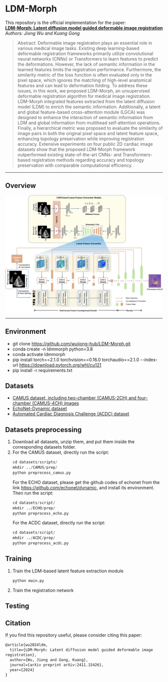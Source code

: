# LDM-Morph

This repository is the official implementation for the paper:  
**[LDM-Morph: Latent diffusion model guided deformable image registration](https://arxiv.org/pdf/2411.15426)**  
*Authors: Jiong Wu and Kuang Gong*

>Abstract: Deformable image registration plays an essential role in various medical image tasks. Existing deep learning-based deformable registration frameworks primarily utilize convolutional neural networks (CNNs) or Transformers to learn features to predict the deformations. However, the lack of semantic information in the learned features limits the registration performance. Furthermore, the similarity metric of the loss function is often evaluated only in the pixel space, which ignores the matching of high-level anatomical features and can lead to deformation folding. To address these issues, in this work, we proposed LDM-Morph, an unsupervised deformable registration algorithm for medical image registration. LDM-Morph integrated features extracted from the latent diffusion model (LDM) to enrich the semantic information. Additionally, a latent and global feature-based cross-attention module (LGCA) was designed to enhance the interaction of semantic information from LDM and global information from multihead self-attention operations. Finally, a hierarchical metric was proposed to evaluate the similarity of image pairs in both the original pixel space and latent feature space, enhancing topology preservation while improving registration accuracy. Extensive experiments on four public 2D cardiac image datasets show that the proposed LDM-Morph framework outperformed existing state-of-the-art CNNs- and Transformers-based registration methods regarding accuracy and topology preservation with comparable computational efficiency.



---

## Overview

<p align="center">
  <img src="documents/fig1_architecture.jpg" alt="Figure 1 Overview" width="800">
  <br>
</p>

---

## Environment
- git clone https://github.com/wujiong-hub/LDM-Morph.git
- conda create -n ldmmorph python=3.8
- conda activate ldmmorph
- pip install torch==2.1.0 torchvision==0.16.0 torchaudio==2.1.0 --index-url https://download.pytorch.org/whl/cu121
- pip install -r requirements.txt

## Datasets
- [CAMUS dataset, including two-chamber (CAMUS-2CH) and four-chamber (CAMUS-4CH) images](https://humanheart-project.creatis.insa-lyon.fr/database/#collection/6373703d73e9f0047faa1bc8)
- [EchoNet-Dynamic dataset](https://stanfordaimi.azurewebsites.net/datasets/834e1cd1-92f7-4268-9daa-d359198b310a)
- [Automated Cardiac Diagnosis Challenge (ACDC) dataset](https://humanheart-project.creatis.insa-lyon.fr/database/#collection/637218c173e9f0047faa00fb)

## Datasets preprocessing
1. Download all datasets, unzip them, and put them inside the corresponding datasets folder.
2. For the CAMUS dataset, directly run the script:
   ```python
   cd datasets/scripts/
   mkdir ../CAMUS/prep/
   python preprocess_camus.py
   ```
   For the ECHO dataset, please get the github codes of echonet from the link https://github.com/echonet/dynamic, and install its environment. Then run the script:
   ```python
   cd datasets/script/
   mkdir ../ECHO/prep/
   python preprocess_echo.py
   ```
   For the ACDC dataset, directly run the script:
   ```python
   cd datasets/script/
   mkdir ../ACDC/prep/
   python preprocess_acdc.py
   ```
## Training 
1. Train the LDM-based latent feature extraction module
   ```python
   python main.py
   ```
2. Train the registration network

## Testing

## Citation
If you find this repository useful, please consider citing this paper:
```
@article{wu2024ldm,
  title={LDM-Morph: Latent diffusion model guided deformable image registration},
  author={Wu, Jiong and Gong, Kuang},
  journal={arXiv preprint arXiv:2411.15426},
  year={2024}
}
```





